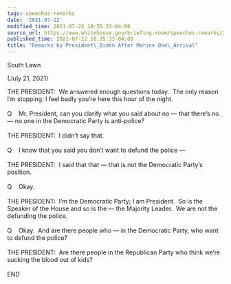 ```yaml
---
tags: speeches-remarks
date: '2021-07-22'
modified_time: 2021-07-22 10:35:33-04:00
source_url: https://www.whitehouse.gov/briefing-room/speeches-remarks/2021/07/22/remarks-by-president-biden-after-marine-one-arrival-4/
published_time: 2021-07-22 10:35:32-04:00
title: "Remarks by President\_Biden After Marine One\_Arrival"
---
```

 
South Lawn

(July 21, 2021)

THE PRESIDENT:  We answered enough questions today.  The only reason I’m
stopping: I feel badly you’re here this hour of the night.  
   
Q    Mr. President, can you clarify what you said about no — that
there’s no — no one in the Democratic Party is anti-police?  
   
THE PRESIDENT:  I didn’t say that.  
   
Q    I know that you said you don’t want to defund the police —  
   
THE PRESIDENT:  I said that that — that is not the Democratic Party’s
position.   
   
Q    Okay.  
   
THE PRESIDENT:  I’m the Democratic Party; I am President.  So is the
Speaker of the House and so is the –- the Majority Leader.  We are not
the defunding the police.  
   
Q    Okay.  And are there people who — in the Democratic Party, who want
to defund the police?  
   
THE PRESIDENT:  Are there people in the Republican Party who think we’re
sucking the blood out of kids?  
   
END
